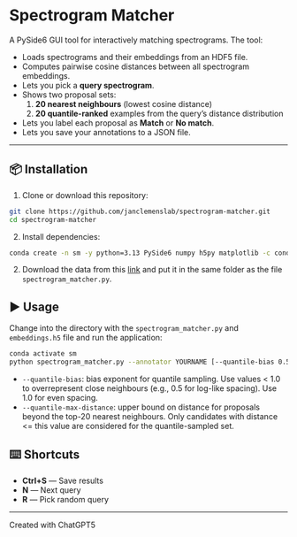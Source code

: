 # Spectrogram Matcher

A PySide6 GUI tool for interactively matching spectrograms.
The tool:

- Loads spectrograms and their embeddings from an HDF5 file.
- Computes pairwise cosine distances between all spectrogram embeddings.
- Lets you pick a **query spectrogram**.
- Shows two proposal sets:
  1. **20 nearest neighbours** (lowest cosine distance)
  2. **20 quantile-ranked** examples from the query’s distance distribution
- Lets you label each proposal as **Match** or **No match**.
- Lets you save your annotations to a JSON file.

---

## 📦 Installation

1. Clone or download this repository:

```bash
git clone https://github.com/janclemenslab/spectrogram-matcher.git
cd spectrogram-matcher
```

2. Install dependencies:

```bash
conda create -n sm -y python=3.13 PySide6 numpy h5py matplotlib -c conda-forge
```

2. Download the data from this [link](https://www.dropbox.com/scl/fi/gsgrppkc91xee5i5x0klf/embeddings.h5?rlkey=k0tmb5pj6myg4i7ju5mj36uzc&dl=0) and put it in the same folder as the file `spectrogram_matcher.py`.



## ▶️ Usage

Change into the directory with the `spectrogram_matcher.py` and `embeddings.h5` file and run the application:

```bash
conda activate sm
python spectrogram_matcher.py --annotator YOURNAME [--quantile-bias 0.5] [--quantile-max-distance 0.8]
```

- `--quantile-bias`: bias exponent for quantile sampling. Use values < 1.0
  to overrepresent close neighbours (e.g., 0.5 for log-like spacing). Use 1.0
  for even spacing.
 - `--quantile-max-distance`: upper bound on distance for proposals beyond
   the top-20 nearest neighbours. Only candidates with distance <= this value
   are considered for the quantile-sampled set.


## ⌨️ Shortcuts

- **Ctrl+S** — Save results
- **N** — Next query
- **R** — Pick random query

---

Created with ChatGPT5
